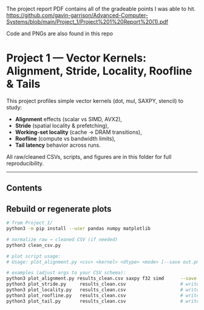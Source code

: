 The project report PDF contains all of the gradeable points I was able to hit.
https://github.com/gavin-garrison/Advanced-Computer-Systems/blob/main/Project_1/Project%201%20Report%20(1).pdf

Code and PNGs are also found in this repo
# Project 1 — Vector Kernels: Alignment, Stride, Locality, Roofline & Tails

This project profiles simple vector kernels (dot, mul, SAXPY, stencil) to study:
- **Alignment** effects (scalar vs SIMD, AVX2),
- **Stride** (spatial locality & prefetching),
- **Working-set locality** (cache → DRAM transitions),
- **Roofline** (compute vs bandwidth limits),
- **Tail latency** behavior across runs.

All raw/cleaned CSVs, scripts, and figures are in this folder for full reproducibility.

---

## Contents
## Rebuild or regenerate plots

```bash
# from Project_1/
python3 -m pip install --user pandas numpy matplotlib

# normalize raw → cleaned CSV (if needed)
python3 clean_csv.py

# plot script usage:
# Usage: plot_alignment.py <csv> <kernel> <dtype> <mode> [--save out.png]

# examples (adjust args to your CSV schema):
python3 plot_alignment.py results_clean.csv saxpy f32 simd      --save alignment_all.png
python3 plot_stride.py     results_clean.csv                    # writes stride_*.png
python3 plot_locality.py   results_clean.csv                    # writes locality_*.png
python3 plot_roofline.py   results_clean.csv                    # writes roofline_*.png
python3 plot_tail.py       results_clean.csv                    # writes tail_*.png



